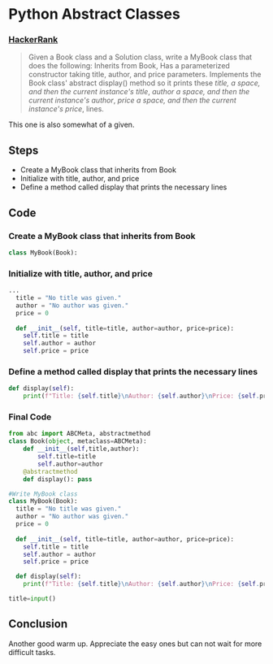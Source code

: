# Python Abstract Classes

### [HackerRank](www.hackerrank.com)

> Given a Book class and a Solution class, write a MyBook class that does the following:
> Inherits from Book, Has a parameterized constructor taking title, author, and price parameters.
> Implements the Book class' abstract display() method so it prints these 
> *title, a space, and then the current instance's title*,
> *author a space, and then the current instance's author*,
> *price a space, and then the current instance's price*,
>lines.

This one is also somewhat of a given.

## Steps

* Create a MyBook class that inherits from Book
* Initialize with title, author, and price
* Define a method called display that prints the necessary lines

## Code

### Create a MyBook class that inherits from Book

```python
class MyBook(Book):
```

### Initialize with title, author, and price

```python
...
  title = "No title was given."
  author = "No author was given."
  price = 0
  
  def __init__(self, title=title, author=author, price=price):
    self.title = title
    self.author = author
    self.price = price
```

### Define a method called display that prints the necessary lines

```python
def display(self):
    print(f"Title: {self.title}\nAuthor: {self.author}\nPrice: {self.price}")
```

### Final Code

```python
from abc import ABCMeta, abstractmethod
class Book(object, metaclass=ABCMeta):
    def __init__(self,title,author):
        self.title=title
        self.author=author   
    @abstractmethod
    def display(): pass

#Write MyBook class
class MyBook(Book):
  title = "No title was given."
  author = "No author was given."
  price = 0
  
  def __init__(self, title=title, author=author, price=price):
    self.title = title
    self.author = author
    self.price = price

  def display(self):
    print(f"Title: {self.title}\nAuthor: {self.author}\nPrice: {self.price}")

title=input()
```

## Conclusion

Another good warm up. Appreciate the easy ones but can not wait for more difficult tasks.
